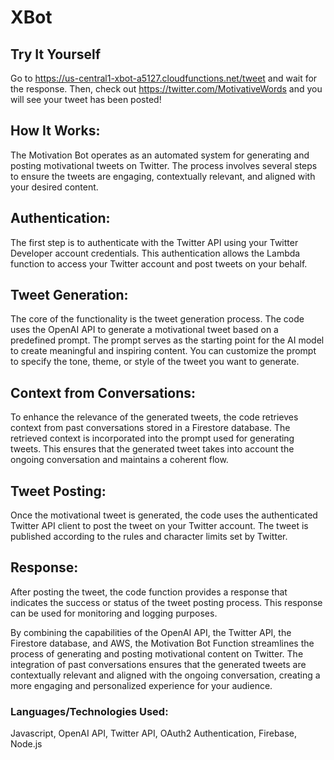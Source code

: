 # XBot
## Try It Yourself
Go to https://us-central1-xbot-a5127.cloudfunctions.net/tweet and wait for the response. Then, check out https://twitter.com/MotivativeWords and you will see your tweet has been posted!

## How It Works:
The Motivation Bot operates as an automated system for generating and posting motivational tweets on Twitter. The process involves several steps to ensure the tweets are engaging, contextually relevant, and aligned with your desired content.

## Authentication:
The first step is to authenticate with the Twitter API using your Twitter Developer account credentials. This authentication allows the Lambda function to access your Twitter account and post tweets on your behalf.

## Tweet Generation:
The core of the functionality is the tweet generation process. The code uses the OpenAI API to generate a motivational tweet based on a predefined prompt. The prompt serves as the starting point for the AI model to create meaningful and inspiring content. You can customize the prompt to specify the tone, theme, or style of the tweet you want to generate.

## Context from Conversations:
To enhance the relevance of the generated tweets, the code retrieves context from past conversations stored in a Firestore database. The retrieved context is incorporated into the prompt used for generating tweets. This ensures that the generated tweet takes into account the ongoing conversation and maintains a coherent flow.

## Tweet Posting:
Once the motivational tweet is generated, the code uses the authenticated Twitter API client to post the tweet on your Twitter account. The tweet is published according to the rules and character limits set by Twitter.

## Response:
After posting the tweet, the code function provides a response that indicates the success or status of the tweet posting process. This response can be used for monitoring and logging purposes.

By combining the capabilities of the OpenAI API, the Twitter API, the Firestore database, and AWS, the Motivation Bot Function streamlines the process of generating and posting motivational content on Twitter. The integration of past conversations ensures that the generated tweets are contextually relevant and aligned with the ongoing conversation, creating a more engaging and personalized experience for your audience.

### Languages/Technologies Used:
Javascript, OpenAI API, Twitter API, OAuth2 Authentication, Firebase, Node.js
